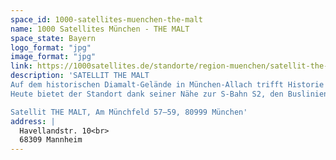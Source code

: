 ```yaml
---
space_id: 1000-satellites-muenchen-the-malt
name: 1000 Satellites München - THE MALT
space_state: Bayern
logo_format: "jpg"
image_format: "jpg"
link: https://1000satellites.de/standorte/region-muenchen/satellit-the-malt/
description: 'SATELLIT THE MALT
Auf dem historischen Diamalt-Gelände in München-Allach trifft Historie auf Moderne. Hier, wo früher Malzbonbons und Suppenwürze produziert wurden, sind heute in den alten Fabrikräumen moderne Loft Offices im Industrie-Look eingezogen. Unser neuer Satellit „The Malt“ erstreckt sich über 1.500 qm Fläche und bietet eine einzigartige Arbeitsumgebung mit historischem Flair und moderner Infrastruktur. Die Räumlichkeiten umfassen sowohl flexible Arbeitsplätze als auch exklusive Büros, die ideal für konzentriertes Arbeiten und kreative Entfaltung sind. Das ehemalige Werk ist ein bedeutendes Industriedenkmal mit denkmalgeschützten Bauten wie dem markanten Diamalt-Turm und dem historischen Kesselhaus.
Heute bietet der Standort dank seiner Nähe zur S-Bahn S2, den Buslinien 160/164/X34 und der Autobahn A99 eine ausgezeichnete Anbindung sowie ausreichend Parkmöglichkeiten vor Ort.

Satellit THE MALT, Am Münchfeld 57–59, 80999 München'
address: |
  Havellandstr. 10<br>
  68309 Mannheim
---
```

